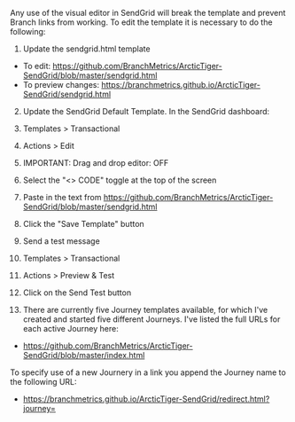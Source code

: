 Any use of the visual editor in SendGrid will break the template and prevent Branch links from working. To edit the template it is necessary to do the following:

1. Update the sendgrid.html template  

  - To edit: https://github.com/BranchMetrics/ArcticTiger-SendGrid/blob/master/sendgrid.html 
  - To preview changes: https://branchmetrics.github.io/ArcticTiger-SendGrid/sendgrid.html 

2. Update the SendGrid Default Template. In the SendGrid dashboard: 
  1. Templates > Transactional 
  2. Actions > Edit 
  3. IMPORTANT: Drag and drop editor: OFF 
  4. Select the "<> CODE" toggle at the top of the screen 
  5. Paste in the text from https://github.com/BranchMetrics/ArcticTiger-SendGrid/blob/master/sendgrid.html 
  6. Click the "Save Template" button 

3. Send a test message
  1. Templates > Transactional
  2. Actions > Preview & Test
  3. Click on the Send Test button
  4. There are currently five Journey templates available, for which I've created and started five different Journeys. I've listed the full URLs for each active Journey here:

  - https://github.com/BranchMetrics/ArcticTiger-SendGrid/blob/master/index.html

To specify use of a new Journery in a link you append the Journey name to the following URL:

  - https://branchmetrics.github.io/ArcticTiger-SendGrid/redirect.html?journey=
